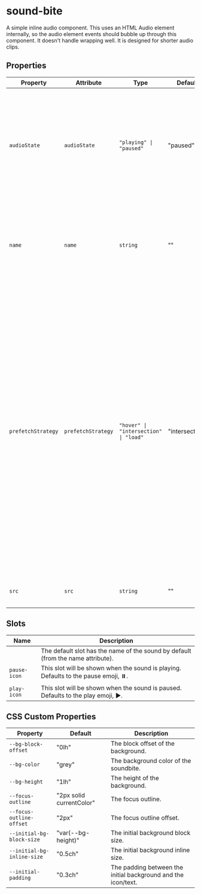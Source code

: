 # sound-bite

A simple inline audio component. This uses an HTML Audio element internally, so the audio element events should bubble up through this component. It doesn't handle wrapping well. It is designed for shorter audio clips.

## Properties

| Property           | Attribute          | Type                                  | Default        | Description                                      |
|--------------------|--------------------|---------------------------------------|----------------|--------------------------------------------------|
| `audioState`       | `audioState`       | `"playing" \| "paused"`               | "paused"       | Don't give audioState a default value. (If it is manually set to "playing", the css anim tries to run  when the sound isn't loaded which causes issues.) |
| `name`             | `name`             | `string`                              | ""             | The name of the sound. This will be used as the default content of the element as well as the aria-label. |
| `prefetchStrategy` | `prefetchStrategy` | `"hover" \| "intersection" \| "load"` | "intersection" | When to load the audio file. If the file is not loaded, clicking will have no effect. Hover will load the audio when the user hovers over the element (this could be risky if the sound is large and can't be loaded before clicked). Intersection will load the audio when the element is 50% visible in the viewport. Load will load the audio as soon as the element is connected. Defaults to intersection. |
| `src`              | `src`              | `string`                              | ""             | the audio file source. This is required.         |

## Slots

| Name         | Description                                      |
|--------------|--------------------------------------------------|
|              | The default slot has the name of the sound by default (from the name attribute). |
| `pause-icon` | This slot will be shown when the sound is playing. Defaults to the pause emoji, ⏸️. |
| `play-icon`  | This slot will be shown when the sound is paused. Defaults to the play emoji, ▶️. |

## CSS Custom Properties

| Property                   | Default                  | Description                                      |
|----------------------------|--------------------------|--------------------------------------------------|
| `--bg-block-offset`        | "0lh"                    | The block offset of the background.              |
| `--bg-color`               | "grey"                   | The background color of the soundbite.           |
| `--bg-height`              | "1lh"                    | The height of the background.                    |
| `--focus-outline`          | "2px solid currentColor" | The focus outline.                               |
| `--focus-outline-offset`   | "2px"                    | The focus outline offset.                        |
| `--initial-bg-block-size`  | "var(--bg-height)"       | The initial background block size.               |
| `--initial-bg-inline-size` | "0.5ch"                  | The initial background inline size.              |
| `--initial-padding`        | "0.3ch"                  | The padding between the initial background and the icon/text. |
